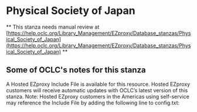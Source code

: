 # Physical Society of Japan
** This stanza needs manual review at [https://help.oclc.org/Library_Management/EZproxy/Database_stanzas/Physical_Society_of_Japan](https://help.oclc.org/Library_Management/EZproxy/Database_stanzas/Physical_Society_of_Japan) **

## Some of OCLC's notes for this stanza

A Hosted EZproxy Include File is available for this resource. Hosted EZproxy customers will receive automatic updates with OCLC&rsquo;s latest version of this stanza. Note: Hosted EZproxy customers in the Americas using self-service may reference the Include File by adding the following line to config.txt:

&nbsp;

&nbsp;
